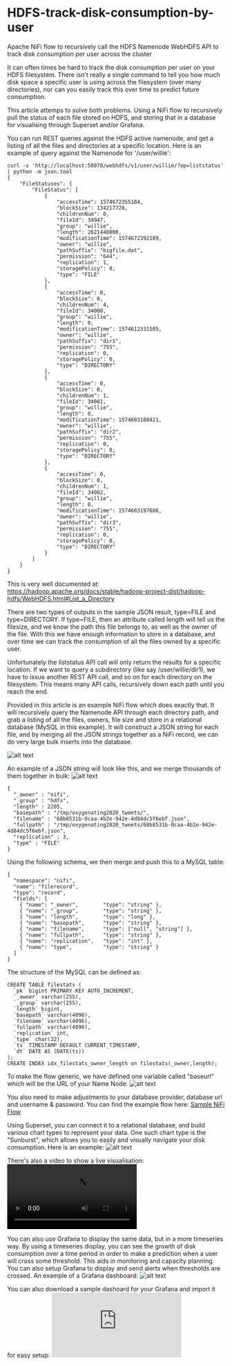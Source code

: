 # HDFS-track-disk-consumption-by-user
Apache NiFi flow to recursively call the HDFS Namenode WebHDFS API to track disk consumption per user across the cluster

It can often times be hard to track the disk consumption per user on your HDFS filesystem. There isn't really a single command to tell you how much disk space a specific user is using across the filesystem (over many directories), nor can you easily track this over time to predict future consumption. 

This article attemps to solve both problems. Using a NiFi flow to recursively pull the status of each file stored on HDFS, and storing that in a database for visualising through Superset and/or Grafana. 

You can run REST queries against the HDFS active namenode, and get a listing of all the files and directories at a specific location. Here is an example of query against the Namenode for '/user/willie':
```
curl -s 'http://localhost:50070/webhdfs/v1/user/willie/?op=liststatus' | python -m json.tool
{
    "FileStatuses": {
        "FileStatus": [
            {
                "accessTime": 1574672355184,
                "blockSize": 134217728,
                "childrenNum": 0,
                "fileId": 34947,
                "group": "willie",
                "length": 2621440000,
                "modificationTime": 1574672392189,
                "owner": "willie",
                "pathSuffix": "bigfile.dat",
                "permission": "644",
                "replication": 1,
                "storagePolicy": 0,
                "type": "FILE"
            },
            {
                "accessTime": 0,
                "blockSize": 0,
                "childrenNum": 4,
                "fileId": 34000,
                "group": "willie",
                "length": 0,
                "modificationTime": 1574612331505,
                "owner": "willie",
                "pathSuffix": "dir1",
                "permission": "755",
                "replication": 0,
                "storagePolicy": 0,
                "type": "DIRECTORY"
            },
            {
                "accessTime": 0,
                "blockSize": 0,
                "childrenNum": 1,
                "fileId": 34001,
                "group": "willie",
                "length": 0,
                "modificationTime": 1574603188421,
                "owner": "willie",
                "pathSuffix": "dir2",
                "permission": "755",
                "replication": 0,
                "storagePolicy": 0,
                "type": "DIRECTORY"
            },
            {
                "accessTime": 0,
                "blockSize": 0,
                "childrenNum": 1,
                "fileId": 34002,
                "group": "willie",
                "length": 0,
                "modificationTime": 1574603197686,
                "owner": "willie",
                "pathSuffix": "dir3",
                "permission": "755",
                "replication": 0,
                "storagePolicy": 0,
                "type": "DIRECTORY"
            }
        ]
    }
}
```

This is very well documented at: https://hadoop.apache.org/docs/stable/hadoop-project-dist/hadoop-hdfs/WebHDFS.html#List_a_Directory

There are two types of outputs in the sample JSON result, type=FILE and type=DIRECTORY. If type=FILE, then an attribute called length will tell us the filesize, and we know the path this file belongs to, as well as the owner of the file. With this we have enough information to store in a database, and over time we can track the consumption of all the files owned by a specific user. 

Unfortunately the liststatus API call will only return the results for a specific location. If we want to query a subdirectory (like say /user/willie/dir1), we have to issue another REST API call, and so on for each directory on the filesystem. This means many API calls, recursively down each path until you reach the end. 

Provided in this article is an example NiFi flow which does exactly that. It will recursively query the Namenode API through each directory path, and grab a listing of all the files, owners, file size and store in a relational database (MySQL in this example). It will construct a JSON string for each file, and by merging all the JSON strings together as a NiFi record, we can do very large bulk inserts into the database. 

![alt text](https://github.com/willie-engelbrecht/HDFS-track-disk-consumption-by-user/blob/master/HDF-looping.JPG "Looping NiFi flow")

An example of a JSON string will look like this, and we merge thousands of them together in bulk:
![alt text](https://github.com/willie-engelbrecht/HDFS-track-disk-consumption-by-user/blob/master/HDF-record-processing.JPG "Merging JSON records")

```
{
  "_owner" : "nifi",
  "_group" : "hdfs",
  "length" : 2205,
  "basepath" : "/tmp/oxygenating2020_tweets/",
  "filename" : "68b8531b-0caa-4b2e-942e-4d84dc5f6ebf.json",
  "fullpath" : "/tmp/oxygenating2020_tweets/68b8531b-0caa-4b2e-942e-4d84dc5f6ebf.json",
  "replication" : 3,
  "type" : "FILE"
}
```

Using the following schema, we then merge and push this to a MySQL table: 
```
{
  "namespace": "nifi",
  "name": "filerecord",
  "type": "record",
  "fields": [
    { "name": "_owner",        "type": "string" },
	{ "name": "_group",        "type": "string" },
	{ "name": "length",        "type": "long" },
	{ "name": "basepath",      "type": "string" },
	{ "name": "filename",      "type": ["null", "string"] },
	{ "name": "fullpath",      "type": "string" },
	{ "name": "replication",   "type": "int" },
	{ "name": "type",          "type": "string" }
  ]
}	
```

The structure of the MySQL can be defined as: 
```
CREATE TABLE filestats (
  `pk` bigint PRIMARY KEY AUTO_INCREMENT,
  `_owner` varchar(255),
  `_group` varchar(255),
  `length` bigint,
  `basepath` varchar(4096),
  `filename` varchar(4096),
  `fullpath` varchar(4096),
  `replication` int,
  `type` char(32),
  `ts` TIMESTAMP DEFAULT CURRENT_TIMESTAMP,
  `dt` DATE AS (DATE(ts))
);
CREATE INDEX idx_filestats_owner_length on filestats(_owner,length);
```

To make the flow generic, we have defined one variable called "baseurl" which will be the URL of your Name Node:
![alt text](https://github.com/willie-engelbrecht/HDFS-track-disk-consumption-by-user/blob/master/HDF-variable-declaration.JPG "Variable declaration")

You also need to make adjustments to your database provider, database url and username & password. 
You can find the example flow here: [Sample NiFi Flow](https://github.com/willie-engelbrecht/HDFS-track-disk-consumption-by-user/blob/master/HDFS-NN-Monitoring.xml)

Using Superset, you can connect it to a relational database, and build various chart types to represent your data. One such chart type is the "Sunburst", which allows you to easily and visually navigate your disk consumption. Here is an example: 
![alt text](https://github.com/willie-engelbrecht/HDFS-track-disk-consumption-by-user/blob/master/Superset-HDFS-NN-disk-consumption.JPG "Superset Sunburst")

There's also a video to show a live visualisation: 
![alt text](https://github.com/willie-engelbrecht/HDFS-track-disk-consumption-by-user/blob/master/sunburst-compressed.mp4 "Superset Sunburst video")

You can also use Grafana to display the same data, but in a more timeseries way. By using a timeseries display, you can see the growth of disk consumption over a time period in order to make a prediction when a user will cross some threshold. This aids in monitoring and capacity planning. You can also setup Grafana to display and send alerts when thresholds are crossed. An example of a Grafana dashboard: 
![alt text](https://github.com/willie-engelbrecht/HDFS-track-disk-consumption-by-user/blob/master/Grafana-HDFS-NN-disk-consumption.JPG "Grafana Dashboard")

You can also download a sample dashoard for your Grafana and import it for easy setup: 
![alt text](https://github.com/willie-engelbrecht/HDFS-track-disk-consumption-by-user/blob/master/Grafana_dashboard.json "Grafana Dashboard example JSON")
